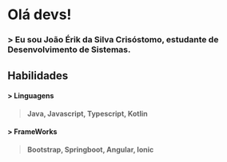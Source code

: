 # Olá devs! 
### > Eu sou João Érik da Silva Crisóstomo, estudante de Desenvolvimento de Sistemas.
## Habilidades
#### > Linguagens
>**Java, Javascript, Typescript, Kotlin**
#### > FrameWorks
>**Bootstrap, Springboot, Angular, Ionic**
